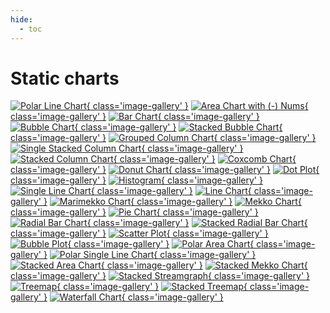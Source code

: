 ```yaml
---
hide:
  - toc
---
```


# Static charts
<script src="../../assets/javascripts/thumbs.js"></script>
[![Polar Line Chart](./NO_spiderweb_line_2dis_1con.png){ class='image-gallery' }](./NO_spiderweb_line_2dis_1con.md)
[![Area Chart with (-) Nums](./area_negative_1dis_1con.png){ class='image-gallery' }](./area_negative_1dis_1con.md)
[![Bar Chart](./bar_rectangle_negative_1dis_1con.png){ class='image-gallery' }](./bar_rectangle_negative_1dis_1con.md)
[![Bubble Chart](./bubble_circle_1dis_2con.png){ class='image-gallery' }](./bubble_circle_1dis_2con.md)
[![Stacked Bubble Chart](./bubble_circle_2dis_2con.png){ class='image-gallery' }](./bubble_circle_2dis_2con.md)
[![Grouped Column Chart](./column_grouped_rectangle_negative_2dis_1con.png){ class='image-gallery' }](./column_grouped_rectangle_negative_2dis_1con.md)
[![Single Stacked Column Chart](./column_stacked_rectangle_1dis_1con.png){ class='image-gallery' }](./column_stacked_rectangle_1dis_1con.md)
[![Stacked Column Chart](./column_stacked_rectangle_negative_2dis_1con.png){ class='image-gallery' }](./column_stacked_rectangle_negative_2dis_1con.md)
[![Coxcomb Chart](./coxcomb_stacked_rectangle_2dis_1con.png){ class='image-gallery' }](./coxcomb_stacked_rectangle_2dis_1con.md)
[![Donut Chart](./donut_rectangle_1dis_1con.png){ class='image-gallery' }](./donut_rectangle_1dis_1con.md)
[![Dot Plot](./dotplot_circle_negative_1dis_1con.png){ class='image-gallery' }](./dotplot_circle_negative_1dis_1con.md)
[![Histogram](./histogram_rectangle_negative_1dis_1con.png){ class='image-gallery' }](./histogram_rectangle_negative_1dis_1con.md)
[![Single Line Chart](./line_negative_1dis_1con.png){ class='image-gallery' }](./line_negative_1dis_1con.md)
[![Line Chart](./line_negative_2dis_1con.png){ class='image-gallery' }](./line_negative_2dis_1con.md)
[![Marimekko Chart](./marimekko_rectangle_2dis_2con.png){ class='image-gallery' }](./marimekko_rectangle_2dis_2con.md)
[![Mekko Chart](./mekko_rectangle_1dis_2con.png){ class='image-gallery' }](./mekko_rectangle_1dis_2con.md)
[![Pie Chart](./pie_rectangle_1dis_1con.png){ class='image-gallery' }](./pie_rectangle_1dis_1con.md)
[![Radial Bar Chart](./radial_rectangle_1dis_1con.png){ class='image-gallery' }](./radial_rectangle_1dis_1con.md)
[![Stacked Radial Bar Chart](./radial_stacked_rectangle_2dis_1con.png){ class='image-gallery' }](./radial_stacked_rectangle_2dis_1con.md)
[![Scatter Plot](./scatterplot_circle_negative_1dis_2con.png){ class='image-gallery' }](./scatterplot_circle_negative_1dis_2con.md)
[![Bubble Plot](./scatterplot_circle_negative_2dis_3con.png){ class='image-gallery' }](./scatterplot_circle_negative_2dis_3con.md)
[![Polar Area Chart](./spiderweb_area_1dis_1con.png){ class='image-gallery' }](./spiderweb_area_1dis_1con.md)
[![Polar Single Line Chart](./spiderweb_line_1dis_1con.png){ class='image-gallery' }](./spiderweb_line_1dis_1con.md)
[![Stacked Area Chart](./stacked_area_2dis_1con.png){ class='image-gallery' }](./stacked_area_2dis_1con.md)
[![Stacked Mekko Chart](./stacked_mekko_rectangle_2dis_2con.png){ class='image-gallery' }](./stacked_mekko_rectangle_2dis_2con.md)
[![Stacked Streamgraph](./stream_stacked_area_3dis_1con.png){ class='image-gallery' }](./stream_stacked_area_3dis_1con.md)
[![Treemap](./treemap_rectangle_1dis_1con.png){ class='image-gallery' }](./treemap_rectangle_1dis_1con.md)
[![Stacked Treemap](./treemap_rectangle_2dis_2con.png){ class='image-gallery' }](./treemap_rectangle_2dis_2con.md)
[![Waterfall Chart](./waterfall_rectangle_negative_1dis_1con.png){ class='image-gallery' }](./waterfall_rectangle_negative_1dis_1con.md)
